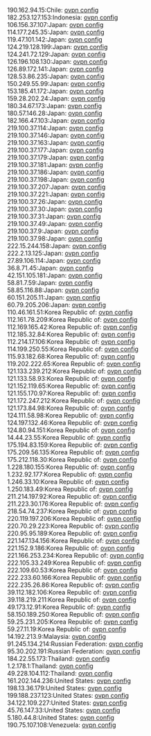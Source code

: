 190.162.94.15:Chile: [ovpn config](vpn/190_162_94_15.ovpn)  
182.253.127.153:Indonesia: [ovpn config](vpn/182_253_127_153.ovpn)  
106.156.37.107:Japan: [ovpn config](vpn/106_156_37_107.ovpn)  
114.177.245.35:Japan: [ovpn config](vpn/114_177_245_35.ovpn)  
119.47.101.142:Japan: [ovpn config](vpn/119_47_101_142.ovpn)  
124.219.128.199:Japan: [ovpn config](vpn/124_219_128_199.ovpn)  
124.241.72.129:Japan: [ovpn config](vpn/124_241_72_129.ovpn)  
126.196.108.130:Japan: [ovpn config](vpn/126_196_108_130.ovpn)  
126.89.172.141:Japan: [ovpn config](vpn/126_89_172_141.ovpn)  
128.53.86.235:Japan: [ovpn config](vpn/128_53_86_235.ovpn)  
150.249.55.99:Japan: [ovpn config](vpn/150_249_55_99.ovpn)  
153.185.41.172:Japan: [ovpn config](vpn/153_185_41_172.ovpn)  
159.28.202.24:Japan: [ovpn config](vpn/159_28_202_24.ovpn)  
180.34.67.173:Japan: [ovpn config](vpn/180_34_67_173.ovpn)  
180.57.146.28:Japan: [ovpn config](vpn/180_57_146_28.ovpn)  
182.166.47.103:Japan: [ovpn config](vpn/182_166_47_103.ovpn)  
219.100.37.114:Japan: [ovpn config](vpn/219_100_37_114.ovpn)  
219.100.37.146:Japan: [ovpn config](vpn/219_100_37_146.ovpn)  
219.100.37.163:Japan: [ovpn config](vpn/219_100_37_163.ovpn)  
219.100.37.177:Japan: [ovpn config](vpn/219_100_37_177.ovpn)  
219.100.37.179:Japan: [ovpn config](vpn/219_100_37_179.ovpn)  
219.100.37.181:Japan: [ovpn config](vpn/219_100_37_181.ovpn)  
219.100.37.186:Japan: [ovpn config](vpn/219_100_37_186.ovpn)  
219.100.37.198:Japan: [ovpn config](vpn/219_100_37_198.ovpn)  
219.100.37.207:Japan: [ovpn config](vpn/219_100_37_207.ovpn)  
219.100.37.221:Japan: [ovpn config](vpn/219_100_37_221.ovpn)  
219.100.37.26:Japan: [ovpn config](vpn/219_100_37_26.ovpn)  
219.100.37.30:Japan: [ovpn config](vpn/219_100_37_30.ovpn)  
219.100.37.31:Japan: [ovpn config](vpn/219_100_37_31.ovpn)  
219.100.37.49:Japan: [ovpn config](vpn/219_100_37_49.ovpn)  
219.100.37.9:Japan: [ovpn config](vpn/219_100_37_9.ovpn)  
219.100.37.98:Japan: [ovpn config](vpn/219_100_37_98.ovpn)  
222.15.244.158:Japan: [ovpn config](vpn/222_15_244_158.ovpn)  
222.2.13.125:Japan: [ovpn config](vpn/222_2_13_125.ovpn)  
27.89.106.114:Japan: [ovpn config](vpn/27_89_106_114.ovpn)  
36.8.71.45:Japan: [ovpn config](vpn/36_8_71_45.ovpn)  
42.151.105.181:Japan: [ovpn config](vpn/42_151_105_181.ovpn)  
58.81.7.59:Japan: [ovpn config](vpn/58_81_7_59.ovpn)  
58.85.116.88:Japan: [ovpn config](vpn/58_85_116_88.ovpn)  
60.151.205.11:Japan: [ovpn config](vpn/60_151_205_11.ovpn)  
60.79.205.206:Japan: [ovpn config](vpn/60_79_205_206.ovpn)  
110.46.161.51:Korea Republic of: [ovpn config](vpn/110_46_161_51.ovpn)  
112.161.78.209:Korea Republic of: [ovpn config](vpn/112_161_78_209.ovpn)  
112.169.165.42:Korea Republic of: [ovpn config](vpn/112_169_165_42.ovpn)  
112.185.32.84:Korea Republic of: [ovpn config](vpn/112_185_32_84.ovpn)  
112.214.17.106:Korea Republic of: [ovpn config](vpn/112_214_17_106.ovpn)  
114.199.250.55:Korea Republic of: [ovpn config](vpn/114_199_250_55.ovpn)  
115.93.182.68:Korea Republic of: [ovpn config](vpn/115_93_182_68.ovpn)  
119.202.222.65:Korea Republic of: [ovpn config](vpn/119_202_222_65.ovpn)  
121.133.239.212:Korea Republic of: [ovpn config](vpn/121_133_239_212.ovpn)  
121.133.58.93:Korea Republic of: [ovpn config](vpn/121_133_58_93.ovpn)  
121.152.119.65:Korea Republic of: [ovpn config](vpn/121_152_119_65.ovpn)  
121.155.170.97:Korea Republic of: [ovpn config](vpn/121_155_170_97.ovpn)  
121.172.247.212:Korea Republic of: [ovpn config](vpn/121_172_247_212.ovpn)  
121.173.84.98:Korea Republic of: [ovpn config](vpn/121_173_84_98.ovpn)  
124.111.58.98:Korea Republic of: [ovpn config](vpn/124_111_58_98.ovpn)  
124.197.132.46:Korea Republic of: [ovpn config](vpn/124_197_132_46.ovpn)  
124.80.94.151:Korea Republic of: [ovpn config](vpn/124_80_94_151.ovpn)  
14.44.23.55:Korea Republic of: [ovpn config](vpn/14_44_23_55.ovpn)  
175.194.83.159:Korea Republic of: [ovpn config](vpn/175_194_83_159.ovpn)  
175.209.56.135:Korea Republic of: [ovpn config](vpn/175_209_56_135.ovpn)  
175.212.118.30:Korea Republic of: [ovpn config](vpn/175_212_118_30.ovpn)  
1.228.180.155:Korea Republic of: [ovpn config](vpn/1_228_180_155.ovpn)  
1.232.92.177:Korea Republic of: [ovpn config](vpn/1_232_92_177.ovpn)  
1.246.33.10:Korea Republic of: [ovpn config](vpn/1_246_33_10.ovpn)  
1.250.183.49:Korea Republic of: [ovpn config](vpn/1_250_183_49.ovpn)  
211.214.197.92:Korea Republic of: [ovpn config](vpn/211_214_197_92.ovpn)  
211.223.30.176:Korea Republic of: [ovpn config](vpn/211_223_30_176.ovpn)  
218.54.74.237:Korea Republic of: [ovpn config](vpn/218_54_74_237.ovpn)  
220.119.197.206:Korea Republic of: [ovpn config](vpn/220_119_197_206.ovpn)  
220.70.29.223:Korea Republic of: [ovpn config](vpn/220_70_29_223.ovpn)  
220.95.95.189:Korea Republic of: [ovpn config](vpn/220_95_95_189.ovpn)  
221.147.134.156:Korea Republic of: [ovpn config](vpn/221_147_134_156.ovpn)  
221.152.9.186:Korea Republic of: [ovpn config](vpn/221_152_9_186.ovpn)  
221.166.253.234:Korea Republic of: [ovpn config](vpn/221_166_253_234.ovpn)  
222.105.33.249:Korea Republic of: [ovpn config](vpn/222_105_33_249.ovpn)  
222.109.60.53:Korea Republic of: [ovpn config](vpn/222_109_60_53.ovpn)  
222.233.60.166:Korea Republic of: [ovpn config](vpn/222_233_60_166.ovpn)  
222.235.26.86:Korea Republic of: [ovpn config](vpn/222_235_26_86.ovpn)  
39.112.182.106:Korea Republic of: [ovpn config](vpn/39_112_182_106.ovpn)  
39.118.219.211:Korea Republic of: [ovpn config](vpn/39_118_219_211.ovpn)  
49.173.12.91:Korea Republic of: [ovpn config](vpn/49_173_12_91.ovpn)  
58.150.189.250:Korea Republic of: [ovpn config](vpn/58_150_189_250.ovpn)  
59.25.231.205:Korea Republic of: [ovpn config](vpn/59_25_231_205.ovpn)  
59.27.11.19:Korea Republic of: [ovpn config](vpn/59_27_11_19.ovpn)  
14.192.213.9:Malaysia: [ovpn config](vpn/14_192_213_9.ovpn)  
91.245.134.214:Russian Federation: [ovpn config](vpn/91_245_134_214.ovpn)  
95.30.202.191:Russian Federation: [ovpn config](vpn/95_30_202_191.ovpn)  
184.22.55.173:Thailand: [ovpn config](vpn/184_22_55_173.ovpn)  
1.2.178.1:Thailand: [ovpn config](vpn/1_2_178_1.ovpn)  
49.228.104.112:Thailand: [ovpn config](vpn/49_228_104_112.ovpn)  
161.202.144.236:United States: [ovpn config](vpn/161_202_144_236.ovpn)  
198.13.36.179:United States: [ovpn config](vpn/198_13_36_179.ovpn)  
199.188.237.123:United States: [ovpn config](vpn/199_188_237_123.ovpn)  
34.122.109.227:United States: [ovpn config](vpn/34_122_109_227.ovpn)  
45.76.147.33:United States: [ovpn config](vpn/45_76_147_33.ovpn)  
5.180.44.8:United States: [ovpn config](vpn/5_180_44_8.ovpn)  
190.75.107.108:Venezuela: [ovpn config](vpn/190_75_107_108.ovpn)  

